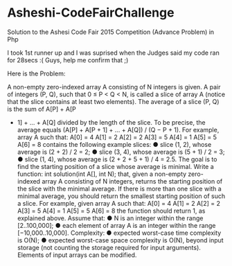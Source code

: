 # Asheshi-CodeFairChallenge
Solution to the Ashesi Code Fair 2015 Competition (Advance Problem) in Php

I took 1st runner up and I was suprised when the Judges said my code ran for 28secs :(
Guys, help me confirm that ;)

Here is the Problem:

A non-empty zero-indexed array A consisting of N integers is given. A pair of integers
(P, Q), such that 0 ≤ P < Q < N, is called a slice of array A (notice that the slice
contains at least two elements). The average of a slice (P, Q) is the sum of A[P] + A[P
+ 1] + ... + A[Q] divided by the length of the slice. To be precise, the average equals
(A[P] + A[P + 1] + ... + A[Q]) / (Q − P + 1).
For example, array A such that:
A[0] = 4
A[1] = 2
A[2] = 2
A[3] = 5
A[4] = 1
A[5] = 5
A[6] = 8
contains the following example slices:
● slice (1, 2), whose average is (2 + 2) / 2 = 2;
● slice (3, 4), whose average is (5 + 1) / 2 = 3;
● slice (1, 4), whose average is (2 + 2 + 5 + 1) / 4 = 2.5.
The goal is to find the starting position of a slice whose average is minimal.
Write a function:
int solution(int A[], int N);
that, given a non-empty zero-indexed array A consisting of N integers, returns the
starting position of the slice with the minimal average. If there is more than one slice
with a minimal average, you should return the smallest starting position of such a slice.
For example, given array A such that:
A[0] = 4
A[1] = 2
A[2] = 2
A[3] = 5
A[4] = 1
A[5] = 5
A[6] = 8
the function should return 1, as explained above.
Assume that:
● N is an integer within the range [2..100,000];
● each element of array A is an integer within the range [−10,000..10,000].
Complexity:
● expected worst-case time complexity is O(N);
● expected worst-case space complexity is O(N), beyond input storage (not
counting the storage required for input arguments).
Elements of input arrays can be modified.
